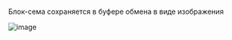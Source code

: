 Блок-сема сохраняется в буфере обмена в виде изображения

![image](https://github.com/user-attachments/assets/149f3c0c-7822-498c-8eb5-ba5b343fc91d)
